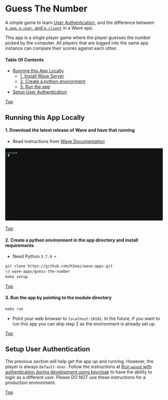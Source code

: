 # Guess The Number

A simple game to learn [User Authentication][wave-single-sign-on], and the difference between [`q.app`, `q.user`, and `q.client`][wave-app-state] in a Wave app.

This app is a single player game where the player guesses the number picked by the
computer. All players that are logged into the same app instance can compare their
scores against each other.

#### Table Of Contents

- [Running this App Locally](#running-this-app-locally)
    - [1. Install Wave Server](#1-download-the-latest-release-of-wave-and-have-that-running)
    - [2. Create a python environment](#2-create-a-python-environment-in-the-app-directory-and-install-requirements)
    - [3. Run the app](#3-run-the-app-by-pointing-to-the-module-directory)
- [Setup User Authentication](#setup-user-authentication)


[Top](#guess-the-number)

## Running this App Locally

#### 1. Download the latest release of Wave and have that running

- Read instructions from [Wave Documentation][wave-docs-installation]

![wave installation][wave-installation-term-gif]

[Top](#guess-the-number)

#### 2. Create a python environment in the app directory and install requirements

- Need Python `3.7.9 +`

```bash
git clone https://github.com/h2oai/wave-apps.git
cd wave-apps/guess-the-number
make setup
```

[Top](#guess-the-number)

#### 3. Run the app by pointing to the module directory

```bash
make run
```

- Point your web browser to `localhost:10101`. In the future, if you want to run this app you can skip step 2 as the environment is already set up.

[Top](#guess-the-number)

## Setup User Authentication

The previous section will help get the app up and running. However, the player is always `Default-User`. Follow the instructions at [Run `waved` with authentication during development using keycloak][auth-dev-setup-keycloak] to have the ability to login as a different user. Please DO NOT use these instructions for a production environment.

[Top](#guess-the-number)


[wave-installation-term-gif]: ./static/install_wave_server_term.gif
[wave-app-env-setup-term-gif]: ./static/wave_app_env_setup_term.gif
[wave-docs-installation]: https://wave.h2o.ai/docs/installation
[wave-app-state]: https://h2oai.github.io/wave/docs/state
[wave-single-sign-on]: https://h2oai.github.io/wave/docs/security#single-sign-on
[auth-dev-setup-keycloak]: ./dev_authentication_setup.md
